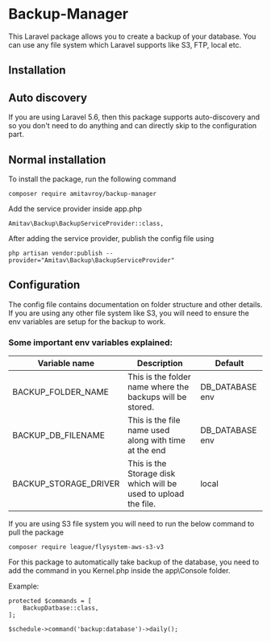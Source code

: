 # Backup-Manager

This Laravel package allows you to create a backup of your database. You can use any file system which Laravel supports like S3, FTP, local etc.

## Installation

## Auto discovery
If you are using Laravel 5.6, then this package supports auto-discovery and so you don't need to do anything and can directly skip to the configuration part.

## Normal installation
To install the package, run the following command
```
composer require amitavroy/backup-manager
```

Add the service provider inside app.php
```
Amitav\Backup\BackupServiceProvider::class,
```

After adding the service provider, publish the config file using
```
php artisan vendor:publish --provider="Amitav\Backup\BackupServiceProvider"
```

## Configuration
The config file contains documentation on folder structure and other details. If you are using any other file system like S3, you will need to ensure the env variables are setup for the backup to work.

### Some important env variables explained:
| Variable name     | Description           | Default  |
| ------------- |-------------| -----|
| BACKUP_FOLDER_NAME | This is the folder name where the backups will be stored. | DB_DATABASE env |
| BACKUP_DB_FILENAME | This is the file name used along with time at the end | DB_DATABASE env |
| BACKUP_STORAGE_DRIVER | This is the Storage disk which will be used to upload the file. | local |



If you are using S3 file system you will need to run the below command to pull the package

```
composer require league/flysystem-aws-s3-v3
```

For this package to automatically take backup of the database, you need to add the command in you Kernel.php inside the app\Console folder.

Example:

```
protected $commands = [
    BackupDatbase::class,
];

$schedule->command('backup:database')->daily();
```
